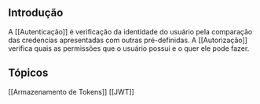 ## Introdução
A [[Autenticação]] é verificação da identidade do usuário pela comparação das credencias apresentadas com outras pré-definidas.
A [[Autorização]] verifica quais as permissões que o usuário possui e o quer ele pode fazer.

## Tópicos
[[Armazenamento de Tokens]]
[[JWT]]
